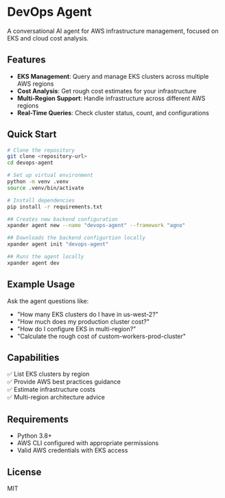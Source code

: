 # DevOps Agent

A conversational AI agent for AWS infrastructure management, focused on EKS and cloud cost analysis.

## Features

- **EKS Management**: Query and manage EKS clusters across multiple AWS regions
- **Cost Analysis**: Get rough cost estimates for your infrastructure
- **Multi-Region Support**: Handle infrastructure across different AWS regions
- **Real-Time Queries**: Check cluster status, count, and configurations

## Quick Start

```bash
# Clone the repository
git clone <repository-url>
cd devops-agent

# Set up virtual environment
python -m venv .venv
source .venv/bin/activate

# Install dependencies
pip install -r requirements.txt

## Creates new backend configuration
xpander agent new --name "devops-agent" --framework "agno"

## Downloads the backend configurtion locally
xpander agent init "devops-agent"

## Runs the agent locally
xpander agent dev
```

## Example Usage

Ask the agent questions like:

- "How many EKS clusters do I have in us-west-2?"
- "How much does my production cluster cost?"
- "How do I configure EKS in multi-region?"
- "Calculate the rough cost of custom-workers-prod-cluster"

## Capabilities

✅ List EKS clusters by region  
✅ Provide AWS best practices guidance  
✅ Estimate infrastructure costs  
✅ Multi-region architecture advice  

## Requirements

- Python 3.8+
- AWS CLI configured with appropriate permissions
- Valid AWS credentials with EKS access

## License

MIT